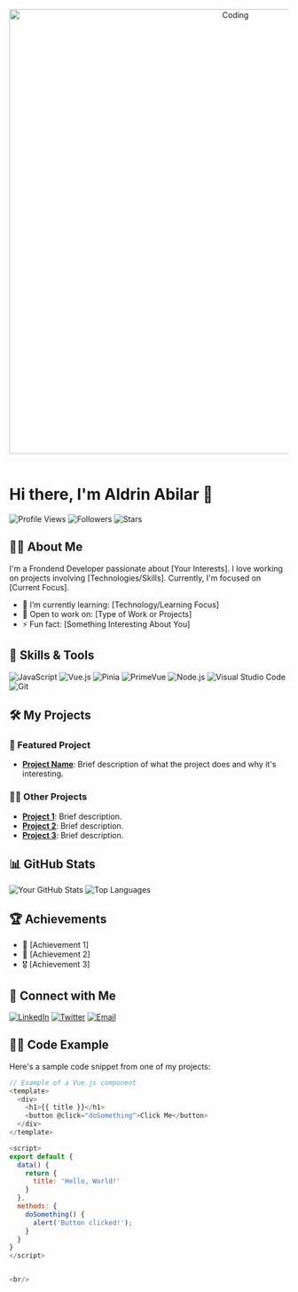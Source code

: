 <div align="center">
<img align="top" alt="Coding" width="800" src="https://media.tenor.com/rePDfDWO3XoAAAAd/hacking.gif">
</div>  
<!-- BLOG-POST-LIST:END -->  

<br/>  

# Hi there, I'm Aldrin Abilar 👋

![Profile Views](https://komarev.com/ghpvc/?username=yourusername&style=flat-square) ![Followers](https://img.shields.io/github/followers/yourusername?label=Follow&style=social) ![Stars](https://img.shields.io/github/stars/yourusername?affiliations=OWNER%2CCOLLABORATOR&style=social)

## 🧑‍💻 About Me

I'm a Frondend Developer passionate about [Your Interests]. I love working on projects involving [Technologies/Skills]. Currently, I'm focused on [Current Focus].

- 🌱 I’m currently learning: [Technology/Learning Focus]
- 💼 Open to work on: [Type of Work or Projects]
- ⚡ Fun fact: [Something Interesting About You]

## 🚀 Skills & Tools

![JavaScript](https://img.shields.io/badge/-JavaScript-black?style=flat-square&logo=javascript)
![Vue.js](https://img.shields.io/badge/-Vue.js-4FC08D?style=flat-square&logo=vue.js&logoColor=white)
![Pinia](https://img.shields.io/badge/-Pinia-yellow?style=flat-square&logo=pinia)
![PrimeVue](https://img.shields.io/badge/-PrimeVue-blue?style=flat-square&logo=primevue)
![Node.js](https://img.shields.io/badge/-Node.js-green?style=flat-square&logo=node.js)
![Visual Studio Code](https://img.shields.io/badge/-VS%20Code-blue?style=flat-square&logo=visual-studio-code)
![Git](https://img.shields.io/badge/-Git-black?style=flat-square&logo=git)

## 🛠️ My Projects

### 🌟 Featured Project
- **[Project Name](https://github.com/yourusername/projectname)**: Brief description of what the project does and why it's interesting.

### 👨‍💻 Other Projects
- **[Project 1](https://github.com/yourusername/project1)**: Brief description.
- **[Project 2](https://github.com/yourusername/project2)**: Brief description.
- **[Project 3](https://github.com/yourusername/project3)**: Brief description.

## 📊 GitHub Stats

![Your GitHub Stats](https://github-readme-stats.vercel.app/api?username=yourusername&show_icons=true&theme=radical)
![Top Languages](https://github-readme-stats.vercel.app/api/top-langs/?username=yourusername&layout=compact&theme=radical)

## 🏆 Achievements

- 🥇 [Achievement 1]
- 🏅 [Achievement 2]
- 🎖️ [Achievement 3]

## 🤝 Connect with Me

[![LinkedIn](https://img.shields.io/badge/LinkedIn-0077B5?style=flat-square&logo=linkedin&logoColor=white)](https://linkedin.com/in/yourusername)
[![Twitter](https://img.shields.io/badge/Twitter-1DA1F2?style=flat-square&logo=twitter&logoColor=white)](https://twitter.com/yourusername)
[![Email](https://img.shields.io/badge/Email-D14836?style=flat-square&logo=gmail&logoColor=white)](mailto:your.email@example.com)

## 🧑‍💻 Code Example

Here's a sample code snippet from one of my projects:

```javascript
// Example of a Vue.js component
<template>
  <div>
    <h1>{{ title }}</h1>
    <button @click="doSomething">Click Me</button>
  </div>
</template>

<script>
export default {
  data() {
    return {
      title: 'Hello, World!'
    }
  },
  methods: {
    doSomething() {
      alert('Button clicked!');
    }
  }
}
</script>


<br/>  
